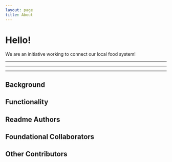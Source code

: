 ```yaml
---
layout: page
title: About
---
```


# Hello!

We are an initiative working to connect our local food system!

---
---
---

## Background 

## Functionality  

## Readme Authors

## Foundational Collaborators

## Other Contributors 
